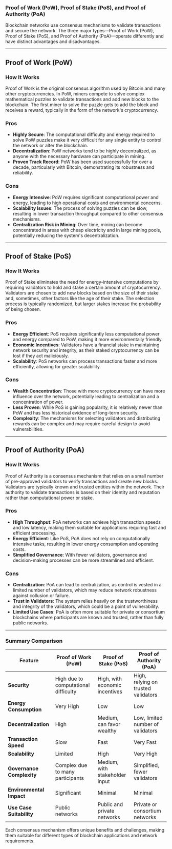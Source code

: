### Proof of Work (PoW), Proof of Stake (PoS), and Proof of Authority (PoA)

Blockchain networks use consensus mechanisms to validate transactions and secure the network. The three major types—Proof of Work (PoW), Proof of Stake (PoS), and Proof of Authority (PoA)—operate differently and have distinct advantages and disadvantages.

---

## Proof of Work (PoW)

### How It Works

Proof of Work is the original consensus algorithm used by Bitcoin and many other cryptocurrencies. In PoW, miners compete to solve complex mathematical puzzles to validate transactions and add new blocks to the blockchain. The first miner to solve the puzzle gets to add the block and receives a reward, typically in the form of the network's cryptocurrency.

### Pros

- **Highly Secure**: The computational difficulty and energy required to solve PoW puzzles make it very difficult for any single entity to control the network or alter the blockchain.
- **Decentralization**: PoW networks tend to be highly decentralized, as anyone with the necessary hardware can participate in mining.
- **Proven Track Record**: PoW has been used successfully for over a decade, particularly with Bitcoin, demonstrating its robustness and reliability.

### Cons

- **Energy Intensive**: PoW requires significant computational power and energy, leading to high operational costs and environmental concerns.
- **Scalability Issues**: The process of solving puzzles can be slow, resulting in lower transaction throughput compared to other consensus mechanisms.
- **Centralization Risk in Mining**: Over time, mining can become concentrated in areas with cheap electricity and in large mining pools, potentially reducing the system's decentralization.

---

## Proof of Stake (PoS)

### How It Works

Proof of Stake eliminates the need for energy-intensive computations by requiring validators to hold and stake a certain amount of cryptocurrency. Validators are chosen to add new blocks based on the size of their stake and, sometimes, other factors like the age of their stake. The selection process is typically randomized, but larger stakes increase the probability of being chosen.

### Pros

- **Energy Efficient**: PoS requires significantly less computational power and energy compared to PoW, making it more environmentally friendly.
- **Economic Incentives**: Validators have a financial stake in maintaining network security and integrity, as their staked cryptocurrency can be lost if they act maliciously.
- **Scalability**: PoS networks can process transactions faster and more efficiently, allowing for greater scalability.

### Cons

- **Wealth Concentration**: Those with more cryptocurrency can have more influence over the network, potentially leading to centralization and a concentration of power.
- **Less Proven**: While PoS is gaining popularity, it is relatively newer than PoW and has less historical evidence of long-term security.
- **Complexity**: The mechanisms for selecting validators and distributing rewards can be complex and may require careful design to avoid vulnerabilities.

---

## Proof of Authority (PoA)

### How It Works

Proof of Authority is a consensus mechanism that relies on a small number of pre-approved validators to verify transactions and create new blocks. Validators are typically known and trusted entities within the network. Their authority to validate transactions is based on their identity and reputation rather than computational power or stake.

### Pros

- **High Throughput**: PoA networks can achieve high transaction speeds and low latency, making them suitable for applications requiring fast and efficient processing.
- **Energy Efficient**: Like PoS, PoA does not rely on computationally intensive tasks, resulting in lower energy consumption and operating costs.
- **Simplified Governance**: With fewer validators, governance and decision-making processes can be more streamlined and efficient.

### Cons

- **Centralization**: PoA can lead to centralization, as control is vested in a limited number of validators, which may reduce network robustness against collusion or failure.
- **Trust in Validators**: The system relies heavily on the trustworthiness and integrity of the validators, which could be a point of vulnerability.
- **Limited Use Cases**: PoA is often more suitable for private or consortium blockchains where participants are known and trusted, rather than fully public networks.

---

### Summary Comparison

|Feature|Proof of Work (PoW)|Proof of Stake (PoS)|Proof of Authority (PoA)|
|---|---|---|---|
|**Security**|High due to computational difficulty|High, with economic incentives|High, relying on trusted validators|
|**Energy Consumption**|Very High|Low|Low|
|**Decentralization**|High|Medium, can favor wealthy|Low, limited number of validators|
|**Transaction Speed**|Slow|Fast|Very Fast|
|**Scalability**|Limited|High|Very High|
|**Governance Complexity**|Complex due to many participants|Medium, with stakeholder input|Simplified, fewer validators|
|**Environmental Impact**|Significant|Minimal|Minimal|
|**Use Case Suitability**|Public networks|Public and private networks|Private or consortium networks|

Each consensus mechanism offers unique benefits and challenges, making them suitable for different types of blockchain applications and network requirements.